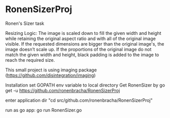 # RonenSizerProj
Ronen's Sizer task

Resizing Logic: 
The image is scaled down to fill the given width and height while retaining the
original aspect ratio and with all of the original image visible. If the requested
dimensions are bigger than the original image&#39;s, the image doesn’t scale up. If
the proportions of the original image do not match the given width and height,
black padding is added to the image to reach the required size.

This small project is using imaging package (https://github.com/disintegration/imaging)

Installation
set GOPATH env variable to local directory
Get RonenSizer by
go get -u https://github.com/ronenbracha/RonenSizerProj

enter application dir "cd src/github.com/ronenbracha/RonenSizerProj"

run as go app:
go run RonenSizer.go
